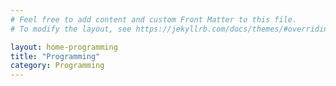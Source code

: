 ```yaml
---
# Feel free to add content and custom Front Matter to this file.
# To modify the layout, see https://jekyllrb.com/docs/themes/#overriding-theme-defaults

layout: home-programming
title: "Programming"
category: Programming
---
```

